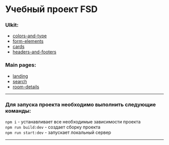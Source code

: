 # Учебный  проект FSD

### UIkit:<br/>
- [colors-and-type](https://alyonafomenkova.github.io/fsd-test-2/build/colors-and-type.html)
- [form-elements](https://alyonafomenkova.github.io/fsd-test-2/build/form-elements.html)
- [cards](https://alyonafomenkova.github.io/fsd-test-2/build/cards.html)
- [headers-and-footers](https://alyonafomenkova.github.io/fsd-test-2/build/headers-and-footers.html)

### Main pages:<br/>
- [landing](https://alyonafomenkova.github.io/fsd-test-2/build/landing.html)
- [search](https://alyonafomenkova.github.io/fsd-test-2/build/search.html)
- [room-details](https://alyonafomenkova.github.io/fsd-test-2/build/room-details.html)

---

### Для запуска проекта необходимо выполнить следующие команды:<br/>
`npm i` - устанавливает все необходимые зависимости проекта<br/>
`npm run build:dev` - создает сборку проекта<br/>
`npm run start:dev` - запускает локальный сервер

---
